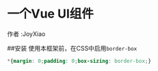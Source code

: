 # 一个Vue UI组件

作者 :JoyXiao

##安装
使用本框架前，在CSS中启用`border-box`
```css
*{margin: 0;padding: 0;box-sizing: border-box;}
```
